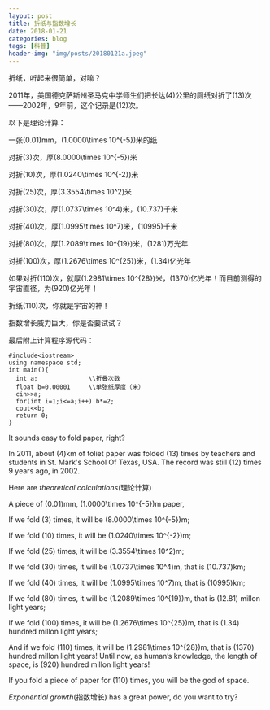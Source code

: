 ```yaml
---
layout: post
title: 折纸与指数增长
date: 2018-01-21
categories: blog
tags: [科普]
header-img: "img/posts/20180121a.jpeg"
---
```

折纸，听起来很简单，对嘛？

2011年，美国德克萨斯州圣马克中学师生们把长达\(4\)公里的厕纸对折了\(13\)次——2002年，9年前，这个记录是\(12\)次。

以下是理论计算：

一张\(0.01\)mm，\(1.0000\times 10^{-5}\)米的纸

对折\(3\)次，厚\(8.0000\times 10^{-5}\)米

对折\(10\)次，厚\(1.0240\times 10^{-2}\)米

对折\(25\)次，厚\(3.3554\times 10^2\)米

对折\(30\)次，厚\(1.0737\times 10^4\)米，\(10.737\)千米

对折\(40\)次，厚\(1.0995\times 10^7\)米，\(10995\)千米

对折\(80\)次，厚\(1.2089\times 10^{19}\)米，\(1281\)万光年

对折\(100\)次，厚\(1.2676\times 10^{25}\)米，\(1.34\)亿光年

如果对折\(110\)次，就厚\(1.2981\times 10^{28}\)米，\(1370\)亿光年！而目前测得的宇宙直径，为\(920\)亿光年！

折纸\(110\)次，你就是宇宙的神！


指数增长威力巨大，你是否要试试？

最后附上计算程序源代码：

```
#include<iostream>
using namespace std;
int main(){
  int a;              \\折叠次数
  float b=0.00001     \\单张纸厚度（米）
  cin>>a;
  for(int i=1;i<=a;i++) b*=2;
  cout<<b;
  return 0;
}
```

It sounds easy to fold paper, right?

In 2011, about \(4\)km of toliet paper was folded \(13\) times by teachers and 
students in St. Mark's School Of Texas, USA. The record was still \(12\) times 9 
years ago, in 2002.


Here are _theoretical calculations_(理论计算)

A piece of \(0.01\)mm, \(1.0000\times 10^{-5}\)m paper,

If we fold \(3\) times, it will be \(8.0000\times 10^{-5}\)m;

If we fold \(10\) times, it will be \(1.0240\times 10^{-2}\)m;

If we fold \(25\) times, it will be \(3.3554\times 10^2\)m;

If we fold \(30\) times, it will be \(1.0737\times 10^4\)m, that is 
\(10.737\)km;

If we fold \(40\) times, it will be \(1.0995\times 10^7\)m, that is \(10995\)km;

If we fold \(80\) times, it will be \(1.2089\times 10^{19}\)m, that is \(12.81\) 
millon light years;

If we fold \(100\) times, it will be \(1.2676\times 10^{25}\)m, that is \(1.34\) 
hundred millon light years;

And if we fold \(110\) times, it will be \(1.2981\times 10^{28}\)m, that is 
\(1370\) hundred millon light years! Until now, as human’s knowledge, the length 
of space, is \(920\) hundred millon light years!

If you fold a piece of paper for \(110\) times, you will be the god of space.


_Exponential growth_(指数增长) has a great power, do you want to try?
